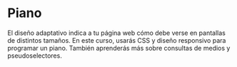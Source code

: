 # Piano
El diseño adaptativo indica a tu página web cómo debe verse en pantallas de distintos tamaños.  En este curso, usarás CSS y diseño responsivo para programar un piano. También aprenderás más sobre consultas de medios y pseudoselectores.
